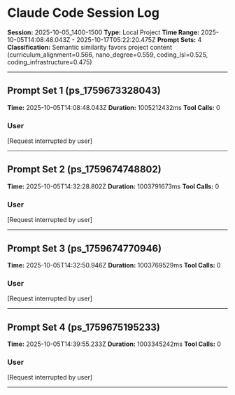 # Claude Code Session Log

**Session:** 2025-10-05_1400-1500
**Type:** Local Project
**Time Range:** 2025-10-05T14:08:48.043Z - 2025-10-17T05:22:20.475Z
**Prompt Sets:** 4
**Classification:** Semantic similarity favors project content (curriculum_alignment=0.566, nano_degree=0.559, coding_lsl=0.525, coding_infrastructure=0.475)

---

<a name="ps_1759673328043"></a>
## Prompt Set 1 (ps_1759673328043)

**Time:** 2025-10-05T14:08:48.043Z
**Duration:** 1005212432ms
**Tool Calls:** 0

### User

[Request interrupted by user]

---

<a name="ps_1759674748802"></a>
## Prompt Set 2 (ps_1759674748802)

**Time:** 2025-10-05T14:32:28.802Z
**Duration:** 1003791673ms
**Tool Calls:** 0

### User

[Request interrupted by user]

---

<a name="ps_1759674770946"></a>
## Prompt Set 3 (ps_1759674770946)

**Time:** 2025-10-05T14:32:50.946Z
**Duration:** 1003769529ms
**Tool Calls:** 0

### User

[Request interrupted by user]

---

<a name="ps_1759675195233"></a>
## Prompt Set 4 (ps_1759675195233)

**Time:** 2025-10-05T14:39:55.233Z
**Duration:** 1003345242ms
**Tool Calls:** 0

### User

[Request interrupted by user]

---

